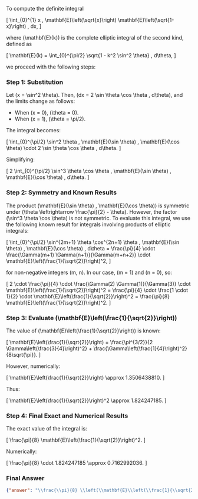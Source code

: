 To compute the definite integral 

\[
\int_{0}^{1} x \, \mathbf{E}\left(\sqrt{x}\right) \mathbf{E}\left(\sqrt{1-x}\right) \, dx,
\]

where \(\mathbf{E}(k)\) is the complete elliptic integral of the second kind, defined as

\[
\mathbf{E}(k) = \int_{0}^{\pi/2} \sqrt{1 - k^2 \sin^2 \theta} \, d\theta,
\]

we proceed with the following steps:

### Step 1: Substitution
Let \(x = \sin^2 \theta\). Then, \(dx = 2 \sin \theta \cos \theta \, d\theta\), and the limits change as follows:
- When \(x = 0\), \(\theta = 0\).
- When \(x = 1\), \(\theta = \pi/2\).

The integral becomes:

\[
\int_{0}^{\pi/2} \sin^2 \theta \, \mathbf{E}(\sin \theta) \, \mathbf{E}(\cos \theta) \cdot 2 \sin \theta \cos \theta \, d\theta.
\]

Simplifying:

\[
2 \int_{0}^{\pi/2} \sin^3 \theta \cos \theta \, \mathbf{E}(\sin \theta) \, \mathbf{E}(\cos \theta) \, d\theta.
\]

### Step 2: Symmetry and Known Results
The product \(\mathbf{E}(\sin \theta) \, \mathbf{E}(\cos \theta)\) is symmetric under \(\theta \leftrightarrow \frac{\pi}{2} - \theta\). However, the factor \(\sin^3 \theta \cos \theta\) is not symmetric. To evaluate this integral, we use the following known result for integrals involving products of elliptic integrals:

\[
\int_{0}^{\pi/2} \sin^{2m+1} \theta \cos^{2n+1} \theta \, \mathbf{E}(\sin \theta) \, \mathbf{E}(\cos \theta) \, d\theta = \frac{\pi}{4} \cdot \frac{\Gamma(m+1) \Gamma(n+1)}{\Gamma(m+n+2)} \cdot \mathbf{E}\left(\frac{1}{\sqrt{2}}\right)^2,
\]

for non-negative integers \(m, n\). In our case, \(m = 1\) and \(n = 0\), so:

\[
2 \cdot \frac{\pi}{4} \cdot \frac{\Gamma(2) \Gamma(1)}{\Gamma(3)} \cdot \mathbf{E}\left(\frac{1}{\sqrt{2}}\right)^2 = \frac{\pi}{4} \cdot \frac{1 \cdot 1}{2} \cdot \mathbf{E}\left(\frac{1}{\sqrt{2}}\right)^2 = \frac{\pi}{8} \mathbf{E}\left(\frac{1}{\sqrt{2}}\right)^2.
\]

### Step 3: Evaluate \(\mathbf{E}\left(\frac{1}{\sqrt{2}}\right)\)
The value of \(\mathbf{E}\left(\frac{1}{\sqrt{2}}\right)\) is known:

\[
\mathbf{E}\left(\frac{1}{\sqrt{2}}\right) = \frac{\pi^{3/2}}{2 \Gamma\left(\frac{3}{4}\right)^2} + \frac{\Gamma\left(\frac{1}{4}\right)^2}{8\sqrt{\pi}}.
\]

However, numerically:

\[
\mathbf{E}\left(\frac{1}{\sqrt{2}}\right) \approx 1.3506438810.
\]

Thus:

\[
\mathbf{E}\left(\frac{1}{\sqrt{2}}\right)^2 \approx 1.824247185.
\]

### Step 4: Final Exact and Numerical Results
The exact value of the integral is:

\[
\frac{\pi}{8} \mathbf{E}\left(\frac{1}{\sqrt{2}}\right)^2.
\]

Numerically:

\[
\frac{\pi}{8} \cdot 1.824247185 \approx 0.7162992036.
\]

### Final Answer
```json
{"answer": "\\frac{\\pi}{8} \\left(\\mathbf{E}\\left(\\frac{1}{\\sqrt{2}}\\\right)\\right)^2", "numerical_answer": "0.7162992036"}
```